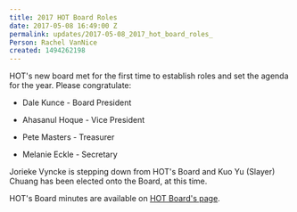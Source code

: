 ```yaml
---
title: 2017 HOT Board Roles
date: 2017-05-08 16:49:00 Z
permalink: updates/2017-05-08_2017_hot_board_roles_
Person: Rachel VanNice
created: 1494262198
---
```


HOT's new board met for the first time to establish roles and set the agenda for the year. Please congratulate:

* Dale Kunce -  Board President

* Ahasanul Hoque - Vice President

* Pete Masters - Treasurer

* Melanie Eckle - Secretary 

Jorieke Vyncke is stepping down from HOT's Board and Kuo Yu (Slayer) Chuang has been elected onto the Board, at this time.

HOT's Board minutes are available on [HOT Board's page](https://wiki.openstreetmap.org/wiki/Humanitarian_OSM_Team/Board).